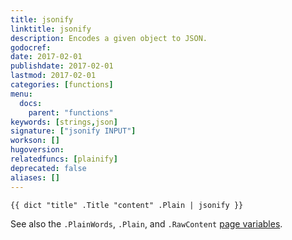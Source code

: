 ```yaml
---
title: jsonify
linktitle: jsonify
description: Encodes a given object to JSON.
godocref:
date: 2017-02-01
publishdate: 2017-02-01
lastmod: 2017-02-01
categories: [functions]
menu:
  docs:
    parent: "functions"
keywords: [strings,json]
signature: ["jsonify INPUT"]
workson: []
hugoversion:
relatedfuncs: [plainify]
deprecated: false
aliases: []
---
```


```
{{ dict "title" .Title "content" .Plain | jsonify }}
```

See also the `.PlainWords`, `.Plain`, and `.RawContent` [page variables][pagevars].

[pagevars]: /variables/page/
